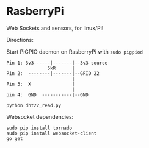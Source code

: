 # RasberryPi
Web Sockets and sensors, for linux/Pi!

Directions:

Start PiGPIO daemon on RasberryPi with ```sudo pigpiod```

```
Pin 1: 3v3------|-------|--3v3 source
               5kR      |
Pin 2:  --------|-------|--GPIO 22
                        |
Pin 3:  X               |
                        |
pin 4:  GND  -----------|--GND
```
```python dht22_read.py```

Websocket dependencies:
```
sudo pip install tornado
sudo pip install websocket-client
go get
```
